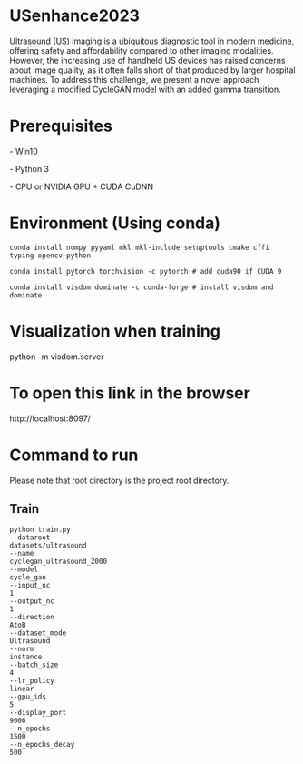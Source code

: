 # USenhance2023

Ultrasound (US) imaging is a ubiquitous diagnostic tool in modern medicine, offering safety and affordability compared to other imaging modalities. However, the increasing use of handheld US devices has raised concerns about image quality, as it often falls short of that produced by larger hospital machines. To address this challenge, we present a novel approach leveraging a modified CycleGAN model with an added gamma transition.



# Prerequisites

\- Win10

\- Python 3

\- CPU or NVIDIA GPU + CUDA CuDNN

# Environment (Using conda)

```
conda install numpy pyyaml mkl mkl-include setuptools cmake cffi typing opencv-python

conda install pytorch torchvision -c pytorch # add cuda90 if CUDA 9

conda install visdom dominate -c conda-forge # install visdom and dominate
```

# Visualization when training

python -m visdom.server

# To open this link in the browser

http://localhost:8097/


# Command to run

Please note that root directory is the project root directory.

## Train

```
python train.py
--dataroot
datasets/ultrasound
--name
cyclegan_ultrasound_2000
--model
cycle_gan
--input_nc
1
--output_nc
1
--direction
AtoB
--dataset_mode
Ultrasound
--norm
instance
--batch_size
4
--lr_policy
linear
--gpu_ids
5
--display_port
9006
--n_epochs
1500
--n_epochs_decay
500

```


